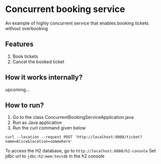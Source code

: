 # Concurrent booking service
An example of highly concurrent service that enables booking tickets without overbooking

## Features
1. Book tickets
2. Cancel the booked ticket

## How it works internally?
upcoming...

## How to run?
1. Go to the class ConcurrentBookingServiceApplication.java
2. Run as Java application
3. Run the curl command given below

`curl --location --request POST 'http://localhost:8088/ticket?name=Alice&location=somewhere'`

To access the H2 database, go to `http://localhost:8080/h2-console`
Set jdbc url to `jdbc:h2:mem:testdb` in the h2 console